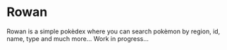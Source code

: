 # Rowan
Rowan is a simple pokèdex where you can search pokèmon by region, id, name, type and much more...
Work in progress...
